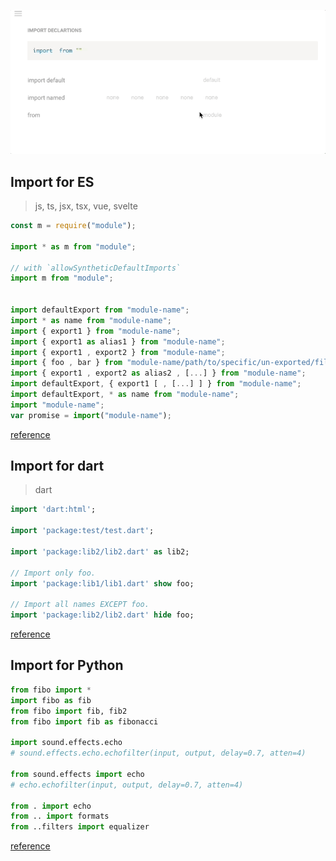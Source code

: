 ![](../demos/import-demo.gif)

## Import for ES

> js, ts, jsx, tsx, vue, svelte

```js
const m = require("module");

import * as m from "module";

// with `allowSyntheticDefaultImports`
import m from "module";


import defaultExport from "module-name";
import * as name from "module-name";
import { export1 } from "module-name";
import { export1 as alias1 } from "module-name";
import { export1 , export2 } from "module-name";
import { foo , bar } from "module-name/path/to/specific/un-exported/file";
import { export1 , export2 as alias2 , [...] } from "module-name";
import defaultExport, { export1 [ , [...] ] } from "module-name";
import defaultExport, * as name from "module-name";
import "module-name";
var promise = import("module-name");
```

[reference](https://developer.mozilla.org/en-US/docs/Web/JavaScript/Reference/Statements/import)

## Import for dart

> dart

```dart
import 'dart:html';

import 'package:test/test.dart';

import 'package:lib2/lib2.dart' as lib2;

// Import only foo.
import 'package:lib1/lib1.dart' show foo;

// Import all names EXCEPT foo.
import 'package:lib2/lib2.dart' hide foo;
```

[reference](https://dart.dev/guides/language/language-tour#using-libraries)

## Import for Python

```py
from fibo import *
import fibo as fib
from fibo import fib, fib2
from fibo import fib as fibonacci

import sound.effects.echo
# sound.effects.echo.echofilter(input, output, delay=0.7, atten=4)

from sound.effects import echo
# echo.echofilter(input, output, delay=0.7, atten=4)

from . import echo
from .. import formats
from ..filters import equalizer
```

[reference](https://docs.python.org/3/tutorial/modules.html)
